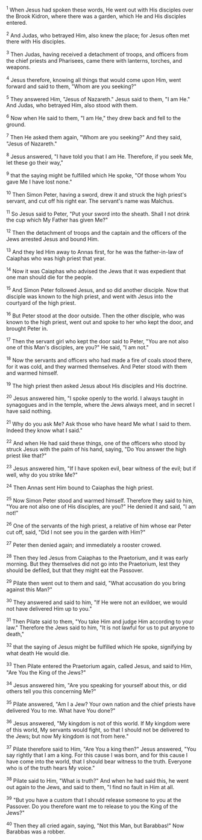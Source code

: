 <sup>1</sup> 
When Jesus had spoken these words, He went out with His disciples over the Brook Kidron, where there was a garden, which He and His disciples entered. 

<sup>2</sup> 
And Judas, who betrayed Him, also knew the place; for Jesus often met there with His disciples. 

<sup>3</sup> 
Then Judas, having received a detachment of troops, and officers from the chief priests and Pharisees, came there with lanterns, torches, and weapons. 

<sup>4</sup> 
Jesus therefore, knowing all things that would come upon Him, went forward and said to them, "Whom are you seeking?" 

<sup>5</sup> 
They answered Him, "Jesus of Nazareth." Jesus said to them, "I am He." And Judas, who betrayed Him, also stood with them. 

<sup>6</sup> 
Now when He said to them, "I am He," they drew back and fell to the ground. 

<sup>7</sup> 
Then He asked them again, "Whom are you seeking?" And they said, "Jesus of Nazareth." 

<sup>8</sup> 
Jesus answered, "I have told you that I am He. Therefore, if you seek Me, let these go their way," 

<sup>9</sup> 
that the saying might be fulfilled which He spoke, "Of those whom You gave Me I have lost none." 

<sup>10</sup> 
Then Simon Peter, having a sword, drew it and struck the high priest's servant, and cut off his right ear. The servant's name was Malchus. 

<sup>11</sup> 
So Jesus said to Peter, "Put your sword into the sheath. Shall I not drink the cup which My Father has given Me?" 

<sup>12</sup> 
Then the detachment of troops and the captain and the officers of the Jews arrested Jesus and bound Him. 

<sup>13</sup> 
And they led Him away to Annas first, for he was the father-in-law of Caiaphas who was high priest that year. 

<sup>14</sup> 
Now it was Caiaphas who advised the Jews that it was expedient that one man should die for the people.

<sup>15</sup> 
And Simon Peter followed Jesus, and so did another disciple. Now that disciple was known to the high priest, and went with Jesus into the courtyard of the high priest. 

<sup>16</sup> 
But Peter stood at the door outside. Then the other disciple, who was known to the high priest, went out and spoke to her who kept the door, and brought Peter in. 

<sup>17</sup> 
Then the servant girl who kept the door said to Peter, "You are not also one of this Man's disciples, are you?" He said, "I am not." 

<sup>18</sup> 
Now the servants and officers who had made a fire of coals stood there, for it was cold, and they warmed themselves. And Peter stood with them and warmed himself.

<sup>19</sup> 
The high priest then asked Jesus about His disciples and His doctrine. 

<sup>20</sup> 
Jesus answered him, "I spoke openly to the world. I always taught in synagogues and in the temple, where the Jews always meet, and in secret I have said nothing. 

<sup>21</sup> 
Why do you ask Me? Ask those who have heard Me what I said to them. Indeed they know what I said." 

<sup>22</sup> 
And when He had said these things, one of the officers who stood by struck Jesus with the palm of his hand, saying, "Do You answer the high priest like that?" 

<sup>23</sup> 
Jesus answered him, "If I have spoken evil, bear witness of the evil; but if well, why do you strike Me?" 

<sup>24</sup> 
Then Annas sent Him bound to Caiaphas the high priest.

<sup>25</sup> 
Now Simon Peter stood and warmed himself. Therefore they said to him, "You are not also one of His disciples, are you?" He denied it and said, "I am not!" 

<sup>26</sup> 
One of the servants of the high priest, a relative of him whose ear Peter cut off, said, "Did I not see you in the garden with Him?" 

<sup>27</sup> 
Peter then denied again; and immediately a rooster crowed.

<sup>28</sup> 
Then they led Jesus from Caiaphas to the Praetorium, and it was early morning. But they themselves did not go into the Praetorium, lest they should be defiled, but that they might eat the Passover. 

<sup>29</sup> 
Pilate then went out to them and said, "What accusation do you bring against this Man?" 

<sup>30</sup> 
They answered and said to him, "If He were not an evildoer, we would not have delivered Him up to you." 

<sup>31</sup> 
Then Pilate said to them, "You take Him and judge Him according to your law." Therefore the Jews said to him, "It is not lawful for us to put anyone to death," 

<sup>32</sup> 
that the saying of Jesus might be fulfilled which He spoke, signifying by what death He would die. 

<sup>33</sup> 
Then Pilate entered the Praetorium again, called Jesus, and said to Him, "Are You the King of the Jews?" 

<sup>34</sup> 
Jesus answered him, "Are you speaking for yourself about this, or did others tell you this concerning Me?" 

<sup>35</sup> 
Pilate answered, "Am I a Jew? Your own nation and the chief priests have delivered You to me. What have You done?" 

<sup>36</sup> 
Jesus answered, "My kingdom is not of this world. If My kingdom were of this world, My servants would fight, so that I should not be delivered to the Jews; but now My kingdom is not from here." 

<sup>37</sup> 
Pilate therefore said to Him, "Are You a king then?" Jesus answered, "You say rightly that I am a king. For this cause I was born, and for this cause I have come into the world, that I should bear witness to the truth. Everyone who is of the truth hears My voice." 

<sup>38</sup> 
Pilate said to Him, "What is truth?" And when he had said this, he went out again to the Jews, and said to them, "I find no fault in Him at all.

<sup>39</sup> 
"But you have a custom that I should release someone to you at the Passover. Do you therefore want me to release to you the King of the Jews?" 

<sup>40</sup> 
Then they all cried again, saying, "Not this Man, but Barabbas!" Now Barabbas was a robber.